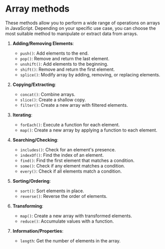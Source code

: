# Array methods

These methods allow you to perform a wide range of operations on arrays in JavaScript. Depending on your specific use case, you can choose the most suitable method to manipulate or extract data from arrays.

1. **Adding/Removing Elements**:
   - `push()`: Add elements to the end.
   - `pop()`: Remove and return the last element.
   - `unshift()`: Add elements to the beginning.
   - `shift()`: Remove and return the first element.
   - `splice()`: Modify array by adding, removing, or replacing elements.

2. **Copying/Extracting**:
   - `concat()`: Combine arrays.
   - `slice()`: Create a shallow copy.
   - `filter()`: Create a new array with filtered elements.

3. **Iterating**:
   - `forEach()`: Execute a function for each element.
   - `map()`: Create a new array by applying a function to each element.

4. **Searching/Checking**:
   - `includes()`: Check for an element's presence.
   - `indexOf()`: Find the index of an element.
   - `find()`: Find the first element that matches a condition.
   - `some()`: Check if any element matches a condition.
   - `every()`: Check if all elements match a condition.

5. **Sorting/Ordering**:
   - `sort()`: Sort elements in place.
   - `reverse()`: Reverse the order of elements.
  
6. **Transforming**:
   - `map()`: Create a new array with transformed elements.
   - `reduce()`: Accumulate values with a function.

7. **Information/Properties**:
   - `length`: Get the number of elements in the array.

